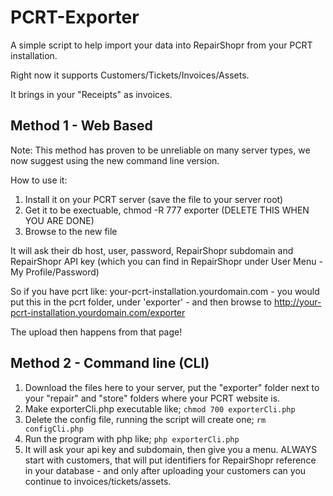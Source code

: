 PCRT-Exporter
=============

A simple script to help import your data into RepairShopr from your PCRT installation.

Right now it supports Customers/Tickets/Invoices/Assets.

It brings in your "Receipts" as invoices.

## Method 1 - Web Based 

Note: This method has proven to be unreliable on many server types, we now suggest using the new command line version.


How to use it:

1. Install it on your PCRT server (save the file to your server root)
2. Get it to be exectuable, chmod -R 777 exporter (DELETE THIS WHEN YOU ARE DONE)
3. Browse to the new file

It will ask their db host, user, password, RepairShopr subdomain and RepairShopr API key (which you can find in RepairShopr under User Menu - My Profile/Password)

So if you have pcrt like: your-pcrt-installation.yourdomain.com - you would put this in the pcrt folder, under 'exporter' - and then browse to http://your-pcrt-installation.yourdomain.com/exporter 

The upload then happens from that page!

## Method 2 - Command line (CLI)

1. Download the files here to your server, put the "exporter" folder next to your "repair" and "store" folders where your PCRT website is.
2. Make exporterCli.php executable like; ```chmod 700 exporterCli.php```
3. Delete the config file, running the script will create one; ```rm configCli.php```
4. Run the program with php like; ```php exporterCli.php```
5. It will ask your api key and subdomain, then give you a menu. ALWAYS start with customers, that will put identifiers for RepairShopr reference in your database - and only after uploading your customers can you continue to invoices/tickets/assets.
